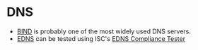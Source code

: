 # DNS

- [BIND](https://www.isc.org/bind/) is probably one of the most widely used DNS
  servers.
- [EDNS](https://www.rfc-editor.org/rfc/rfc6891) can be tested using ISC's
  [EDNS Compliance Tester](https://ednscomp.isc.org/ednscomp)
